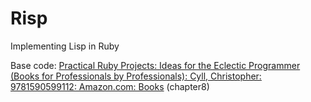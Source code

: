 # Risp

Implementing Lisp in Ruby

Base code: [Practical Ruby Projects: Ideas for the Eclectic Programmer \(Books for Professionals by Professionals\): Cyll, Christopher: 9781590599112: Amazon\.com: Books](https://www.amazon.com/Practical-Ruby-Projects-Programmer-Professionals/dp/159059911X) (chapter8)
